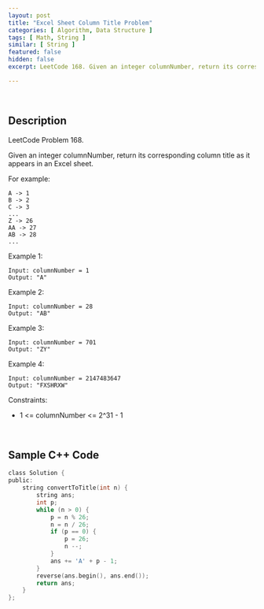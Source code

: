 ```yaml
---
layout: post
title: "Excel Sheet Column Title Problem"
categories: [ Algorithm, Data Structure ]
tags: [ Math, String ]
similar: [ String ]
featured: false
hidden: false
excerpt: LeetCode 168. Given an integer columnNumber, return its corresponding column title as it appears in an Excel sheet.

---
```


<br />

## Description

LeetCode Problem 168.

Given an integer columnNumber, return its corresponding column title as it appears in an Excel sheet.

For example:
```
A -> 1
B -> 2
C -> 3
...
Z -> 26
AA -> 27
AB -> 28 
...
```

Example 1:
```
Input: columnNumber = 1
Output: "A"
```

Example 2:
```
Input: columnNumber = 28
Output: "AB"
```

Example 3:
```
Input: columnNumber = 701
Output: "ZY"
```

Example 4:
```
Input: columnNumber = 2147483647
Output: "FXSHRXW"
```

Constraints:
* 1 <= columnNumber <= 2^31 - 1

<br />

## Sample C++ Code


```c
class Solution {
public:
    string convertToTitle(int n) {
        string ans;
        int p;
        while (n > 0) {
            p = n % 26;
            n = n / 26;
            if (p == 0) {
                p = 26;
                n --;
            }
            ans += 'A' + p - 1;
        }
        reverse(ans.begin(), ans.end());
        return ans;
    }
};
```


